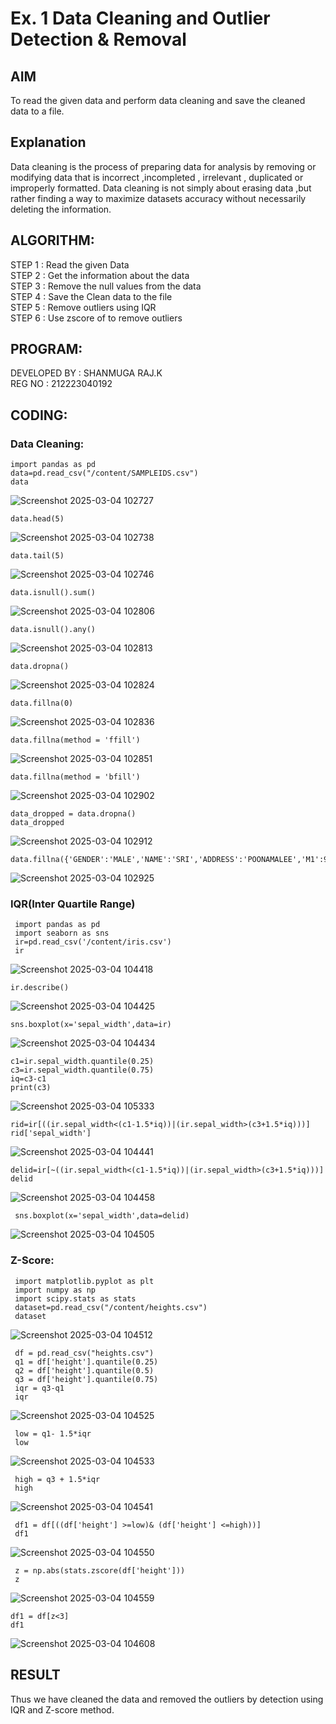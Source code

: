 # Ex. 1 Data Cleaning and Outlier Detection & Removal

## AIM
To read the given data and perform data cleaning and save the cleaned data to a file.

## Explanation
Data cleaning is the process of preparing data for analysis by removing or modifying data that is
incorrect ,incompleted , irrelevant , duplicated or improperly formatted. Data cleaning is not simply about
erasing data ,but rather finding a way to maximize datasets accuracy without necessarily deleting the
information.
## ALGORITHM:
STEP 1 : Read the given Data<br>
STEP 2 : Get the information about the data<br>
STEP 3 : Remove the null values from the data<br>
STEP 4 : Save the Clean data to the file<br>
STEP 5 : Remove outliers using IQR<br>
STEP 6 : Use zscore of to remove outliers<br>
## PROGRAM:
DEVELOPED BY : SHANMUGA RAJ.K <br>
REG NO : 212223040192
## CODING:
### Data Cleaning:

```
import pandas as pd
data=pd.read_csv("/content/SAMPLEIDS.csv")
data
```
![Screenshot 2025-03-04 102727](https://github.com/user-attachments/assets/8c258a9d-6196-48f2-baad-83a832345213)
```
data.head(5)
```
![Screenshot 2025-03-04 102738](https://github.com/user-attachments/assets/a9f92709-e8a5-4b78-815f-b1e800834eb1)
```
data.tail(5)
```
![Screenshot 2025-03-04 102746](https://github.com/user-attachments/assets/688fe387-de29-4e46-aab3-fe0a598112cf)
```
data.isnull().sum()
```
![Screenshot 2025-03-04 102806](https://github.com/user-attachments/assets/9413a0cf-9a69-485e-94c1-60c3b330f6c6)
```
data.isnull().any()
```
![Screenshot 2025-03-04 102813](https://github.com/user-attachments/assets/84439138-1928-4427-a74c-1ed9d53bcf0a)
```
data.dropna()
```
![Screenshot 2025-03-04 102824](https://github.com/user-attachments/assets/a5c1eca6-9a35-4d12-a0e1-e4fcd82a58f0)
```
data.fillna(0)
```
![Screenshot 2025-03-04 102836](https://github.com/user-attachments/assets/e6a44033-3f79-435e-812d-a3765579156e)
```
data.fillna(method = 'ffill')
```
![Screenshot 2025-03-04 102851](https://github.com/user-attachments/assets/e2e050ea-164a-4dcf-ba9d-f8a0e3a5ca71)
```
data.fillna(method = 'bfill')
```
![Screenshot 2025-03-04 102902](https://github.com/user-attachments/assets/7e77692e-2efb-4782-9ac3-972f383eab47)
```
data_dropped = data.dropna()
data_dropped
```
![Screenshot 2025-03-04 102912](https://github.com/user-attachments/assets/5c4f8e44-ac08-4ab2-8213-6ccf1e9f9bbc)
```
data.fillna({'GENDER':'MALE','NAME':'SRI','ADDRESS':'POONAMALEE','M1':98,'M2':87,'M3':76,'M4':92,'TOTAL':305,'AVG':89.999999})
```
![Screenshot 2025-03-04 102925](https://github.com/user-attachments/assets/b0dbd700-e932-4af0-9e58-0c6907d1514e)

### IQR(Inter Quartile Range)
```
 import pandas as pd
 import seaborn as sns
 ir=pd.read_csv('/content/iris.csv')
 ir
```
![Screenshot 2025-03-04 104418](https://github.com/user-attachments/assets/40cf326b-4101-4c3d-99f9-2673a26dff38)
```
ir.describe()
```
![Screenshot 2025-03-04 104425](https://github.com/user-attachments/assets/9e45fd25-1c49-4bb7-b4c7-8cc11fa4ea22)
```
sns.boxplot(x='sepal_width',data=ir)
```
![Screenshot 2025-03-04 104434](https://github.com/user-attachments/assets/a4352ffd-057d-4276-ae03-64181cf849d1)
```
c1=ir.sepal_width.quantile(0.25)
c3=ir.sepal_width.quantile(0.75)
iq=c3-c1
print(c3)
```
![Screenshot 2025-03-04 105333](https://github.com/user-attachments/assets/22181ea8-90b1-45f8-907a-2054b0092c7a)
```
rid=ir[((ir.sepal_width<(c1-1.5*iq))|(ir.sepal_width>(c3+1.5*iq)))]
rid['sepal_width']
```
![Screenshot 2025-03-04 104441](https://github.com/user-attachments/assets/3549c967-6fa0-40fd-b4c1-19d4e437ff43)
```
delid=ir[~((ir.sepal_width<(c1-1.5*iq))|(ir.sepal_width>(c3+1.5*iq)))]
delid
```
![Screenshot 2025-03-04 104458](https://github.com/user-attachments/assets/6246e0a1-416e-4c61-9dc5-ec535b6f146e)
```
 sns.boxplot(x='sepal_width',data=delid)
```
![Screenshot 2025-03-04 104505](https://github.com/user-attachments/assets/e783ee3c-b07e-4a8b-bf5e-3a95b4673028)
### Z-Score:
```
 import matplotlib.pyplot as plt
 import numpy as np
 import scipy.stats as stats
 dataset=pd.read_csv("/content/heights.csv")
 dataset
```
![Screenshot 2025-03-04 104512](https://github.com/user-attachments/assets/216cfefe-2807-48f0-a8db-f24dd0e46db4)
```
 df = pd.read_csv("heights.csv")
 q1 = df['height'].quantile(0.25)
 q2 = df['height'].quantile(0.5)
 q3 = df['height'].quantile(0.75)
 iqr = q3-q1
 iqr
```
![Screenshot 2025-03-04 104525](https://github.com/user-attachments/assets/6d55796b-7b73-497d-be18-8d249eafc0fb)
```
 low = q1- 1.5*iqr
 low
```
![Screenshot 2025-03-04 104533](https://github.com/user-attachments/assets/a695edb9-c09c-41fd-8770-98b0bfc340e7)
```
 high = q3 + 1.5*iqr
 high
```
![Screenshot 2025-03-04 104541](https://github.com/user-attachments/assets/015c1ab6-efa1-4915-a1a8-ce3c2b95def5)
```
 df1 = df[((df['height'] >=low)& (df['height'] <=high))]
 df1
```
![Screenshot 2025-03-04 104550](https://github.com/user-attachments/assets/cdc8e7c7-407b-4eb9-9676-c277ea45ed2e)
```
 z = np.abs(stats.zscore(df['height']))
 z
```
![Screenshot 2025-03-04 104559](https://github.com/user-attachments/assets/482b9bc0-f22b-4bad-97a5-2587c290ed4e)
```
df1 = df[z<3]
df1
```
![Screenshot 2025-03-04 104608](https://github.com/user-attachments/assets/28823442-4103-45a1-a4f2-f064f9e5ea01)

## RESULT
Thus we have cleaned the data and removed the outliers by detection using IQR and Z-score method.








